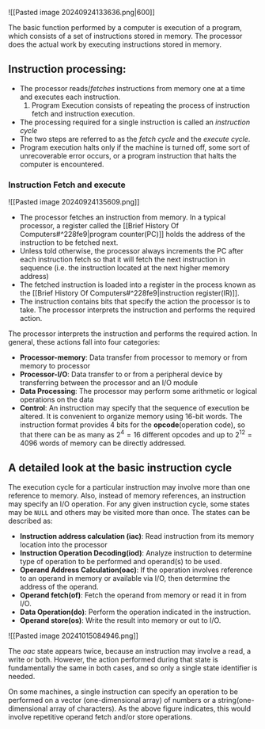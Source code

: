 ![[Pasted image 20240924133636.png|600]]

The basic function performed by a computer is execution of a program, which consists of a set of instructions stored in memory. The processor does the actual work by executing instructions stored in memory. 

## Instruction processing:
-  The processor reads/*fetches* instructions from memory one at a time and executes each instruction.
	1. Program Execution consists of repeating the process of instruction fetch and instruction execution. 
-  The processing required for a single instruction is called an *instruction cycle* 
- The two steps are referred to as the *fetch cycle* and the *execute cycle*.
- Program execution halts only if the machine is turned off, some sort of unrecoverable error occurs, or a program instruction that halts the computer is encountered. 
### Instruction Fetch and execute 

![[Pasted image 20240924135609.png]]

- The processor fetches an instruction from memory. In a typical processor, a register called the [[Brief History Of Computers#^228fe9|program counter(PC)]] holds the address of the instruction to be fetched next. 
- Unless told otherwise, the processor always increments the PC after each instruction fetch so that it will fetch the next instruction in sequence (i.e. the instruction located at the next higher memory address)
- The fetched instruction is loaded into a register in the process known as the [[Brief History Of Computers#^228fe9|instruction register(IR)]].
- The instruction contains bits that specify the action the processor is to take. The processor interprets the instruction and performs the required action. 

The processor interprets the instruction and performs the required action. In general, these actions fall into four categories:

- **Processor-memory**: Data transfer from processor to memory or from memory to processor
- **Processor-I/O**: Data transfer to or from a peripheral device by transferring between the processor and an I/O module
- **Data Processing**: The processor may perform some arithmetic or logical operations on the data
- **Control**: An instruction may specify that the sequence of execution be altered.
It is convenient to organize memory using 16-bit words. The instruction format provides 4 bits for the **opcode**(operation code), so that there can be as many as $2^{4}= 16$ different opcodes and up to $2^{12}= 4096$ words of memory can be directly addressed.

## A detailed look at the basic instruction cycle

The execution cycle for a particular instruction may involve more than one reference to memory. Also, instead of memory references, an instruction may specify an I/O operation.
For any given instruction cycle, some states may be `NULL` and others may be visited more than once. 
The states can be described as:
- **Instruction address calculation (iac)**: Read instruction from its memory location into the processor
- **Instruction Operation Decoding(iod)**: Analyze instruction to determine type of operation to be performed and operand(s) to be used.
- **Operand Address Calculation(oac)**: If the operation involves reference to an operand in memory or available via I/O, then determine the address of the operand.
- **Operand fetch(of)**: Fetch the operand from memory or read it in from I/O.
- **Data Operation(do)**: Perform the operation indicated in the instruction.
- **Operand store(os)**: Write the result into memory or out to I/O.

![[Pasted image 20241015084946.png]]

The *oac* state appears twice, because an instruction may involve a read, a write or both. However, the action performed during that state is fundamentally the same in both cases, and so only a single state identifier is needed.

On some machines, a single instruction can specify an operation to be performed on a vector (one-dimensional array) of numbers or a string(one-dimensional array of characters). As the above figure indicates, this would involve repetitive operand fetch and/or store operations.

